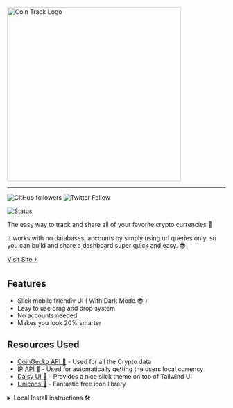 <img src="https://raw.githubusercontent.com/alexleybourne/CryptoTrack/19c22e1c5fc9f9be10c218ff31443c913f6db8f4/assets/Logo-Dark.svg" alt="Coin Track Logo" width="400">

---

![GitHub followers](https://img.shields.io/github/followers/alexleybourne?style=flat&logo=github) ![Twitter Follow](https://img.shields.io/twitter/follow/AlexLeybourne?&style=flat&logo=twitter&logoColor=white)

![Status](https://img.shields.io/badge/Status%3A-Work%20in%20progress-yellow)

The easy way to track and share all of your favorite crypto currencies 👀

It works with no databases, accounts by simply using url queries only. so you can build and share a dashboard super quick and easy. 😎

[Visit Site ⚡️](https://alexleybourne.github.io/CryptoTrack/)

## Features

- Slick mobile friendly UI ( With Dark Mode 😎 )
- Easy to use drag and drop system
- No accounts needed
- Makes you look 20% smarter

## Resources Used

- [CoinGecko API 🦎](https://www.coingecko.com/api/documentations/v3) - Used for all the Crypto data
- [IP API 📍](https://ipapi.co/) - Used for automatically getting the users local currency
- [Daisy UI 🌼](https://daisy.js.org/) - Provides a nice slick theme on top of Tailwind UI
- [Unicons 🦄](https://iconscout.com/unicons) - Fantastic free icon library

<details>
<summary>Local Install instructions 🛠</summary>

1. Clone the project
2. Install:

    ```bash
    npm install
    ```

3. Generate CSS with:

    ```bash
    npm run dev
    ```

    ```bash
    npm run prod

</p>
</details>
